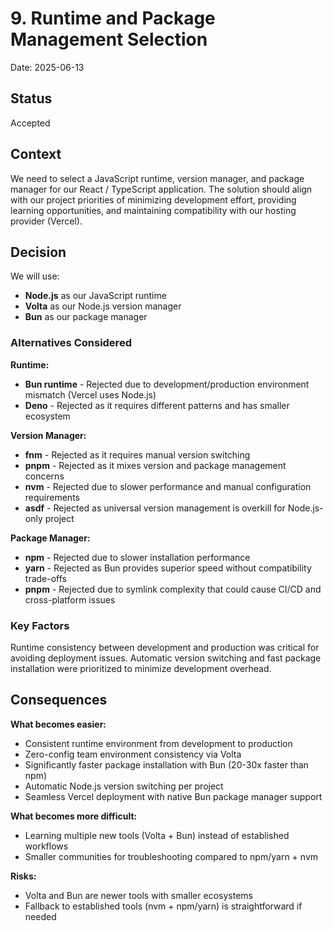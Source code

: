 # 9. Runtime and Package Management Selection

Date: 2025-06-13

## Status

Accepted

## Context

We need to select a JavaScript runtime, version manager, and package manager for our React / TypeScript application. The solution should align with our project priorities of minimizing development effort, providing learning opportunities, and maintaining compatibility with our hosting provider (Vercel).

## Decision

We will use:
- **Node.js** as our JavaScript runtime
- **Volta** as our Node.js version manager  
- **Bun** as our package manager

### Alternatives Considered

**Runtime:**
- **Bun runtime** - Rejected due to development/production environment mismatch (Vercel uses Node.js)
- **Deno** - Rejected as it requires different patterns and has smaller ecosystem

**Version Manager:**
- **fnm** - Rejected as it requires manual version switching
- **pnpm** - Rejected as it mixes version and package management concerns
- **nvm** - Rejected due to slower performance and manual configuration requirements
- **asdf** - Rejected as universal version management is overkill for Node.js-only project

**Package Manager:**
- **npm** - Rejected due to slower installation performance
- **yarn** - Rejected as Bun provides superior speed without compatibility trade-offs
- **pnpm** - Rejected due to symlink complexity that could cause CI/CD and cross-platform issues

### Key Factors

Runtime consistency between development and production was critical for avoiding deployment issues. Automatic version switching and fast package installation were prioritized to minimize development overhead.

## Consequences

**What becomes easier:**
- Consistent runtime environment from development to production
- Zero-config team environment consistency via Volta
- Significantly faster package installation with Bun (20-30x faster than npm)
- Automatic Node.js version switching per project
- Seamless Vercel deployment with native Bun package manager support

**What becomes more difficult:**
- Learning multiple new tools (Volta + Bun) instead of established workflows
- Smaller communities for troubleshooting compared to npm/yarn + nvm

**Risks:**
- Volta and Bun are newer tools with smaller ecosystems
- Fallback to established tools (nvm + npm/yarn) is straightforward if needed
